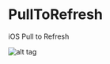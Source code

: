# PullToRefresh

iOS Pull to Refresh

![alt tag](https://1.bp.blogspot.com/-_A2U969wWZo/W3qV4yuWEwI/AAAAAAAAOdw/wsTP2AGR3ZQ4QCtcu6GAkAmEnjfTp1rcQCLcBGAs/s400/Simulator%2BScreen%2BShot%2BAug%2B20%252C%2B2018%252C%2B5.20.02%2BPM.png "Pull to Refresh")

